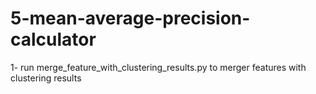 # 5-mean-average-precision-calculator

1- run merge_feature_with_clustering_results.py to merger features with clustering results
